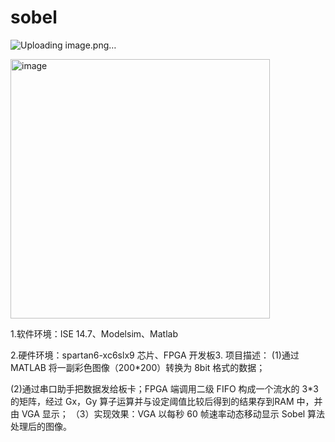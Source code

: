 # sobel
![Uploading image.png…]()

<img width="415" alt="image" src="https://user-images.githubusercontent.com/94519594/157878766-4ab3fbf1-1ace-4e0a-b11b-766c82008374.png">

1.软件环境：ISE 14.7、Modelsim、Matlab 

2.硬件环境：spartan6-xc6slx9   芯片、FPGA  开发板3. 项目描述： 
(1)通过 MATLAB 将一副彩色图像（200*200）转换为 8bit 格式的数据； 

(2)通过串口助手把数据发给板卡；FPGA 端调用二级 FIFO 构成一个流水的 3*3 的矩阵，经过 Gx，Gy 算子运算并与设定阈值比较后得到的结果存到RAM 中，并由 VGA 显示； 
（3）实现效果：VGA 以每秒 60 帧速率动态移动显示 Sobel 算法处理后的图像。
